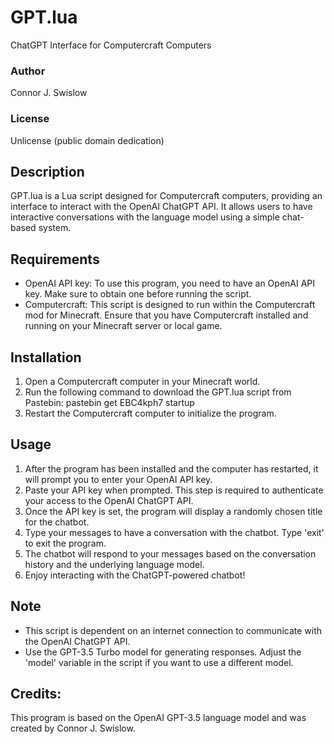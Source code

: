 # GPT.lua

ChatGPT Interface for Computercraft Computers

### Author
Connor J. Swislow

### License
Unlicense (public domain dedication)

## Description
GPT.lua is a Lua script designed for Computercraft computers, providing an interface to interact with the OpenAI ChatGPT API. It allows users to have interactive conversations with the language model using a simple chat-based system.

## Requirements
- OpenAI API key: To use this program, you need to have an OpenAI API key. Make sure to obtain one before running the script.
- Computercraft: This script is designed to run within the Computercraft mod for Minecraft. Ensure that you have Computercraft installed and running on your Minecraft server or local game.

## Installation
1. Open a Computercraft computer in your Minecraft world.
2. Run the following command to download the GPT.lua script from Pastebin:
   pastebin get EBC4kph7 startup
3. Restart the Computercraft computer to initialize the program.

## Usage
1. After the program has been installed and the computer has restarted, it will prompt you to enter your OpenAI API key.
2. Paste your API key when prompted. This step is required to authenticate your access to the OpenAI ChatGPT API.
3. Once the API key is set, the program will display a randomly chosen title for the chatbot.
4. Type your messages to have a conversation with the chatbot. Type 'exit' to exit the program.
5. The chatbot will respond to your messages based on the conversation history and the underlying language model.
6. Enjoy interacting with the ChatGPT-powered chatbot!

## Note
- This script is dependent on an internet connection to communicate with the OpenAI ChatGPT API.
- Use the GPT-3.5 Turbo model for generating responses. Adjust the 'model' variable in the script if you want to use a different model.

## Credits:
This program is based on the OpenAI GPT-3.5 language model and was created by Connor J. Swislow.